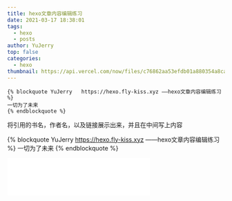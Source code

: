 ```yaml
---
title: hexo文章内容编辑练习
date: 2021-03-17 18:38:01
tags:
  - hexo
  - posts
author: YuJerry
top: false
categories:
  - hexo
thumbnail: https://api.vercel.com/now/files/c76862aa53efdb01a880354a8caba51559fbf7996654076d5272e6fb293a433f/v2-28bbcf7c9e948b771941de198f5ee426_1440w%5B1%5D.jpg
---
```


```hexo
{% blockquote YuJerry   https://hexo.fly-kiss.xyz ——hexo文章内容编辑练习 %} 
一切为了未来
{% endblockquote %}
```

将引用的书名，作者名，以及链接展示出来，并且在中间写上内容

{% blockquote YuJerry   https://hexo.fly-kiss.xyz ——hexo文章内容编辑练习 %} 
一切为了未来
{% endblockquote %}

<iframe frameborder="no" border="0" marginwidth="0" marginheight="0" width=330 height=86 src="//music.163.com/outchain/player?type=2&id=1403215687&auto=1&height=66"></iframe>


